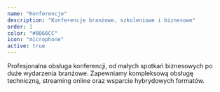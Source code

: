 ```yaml
---
name: "Konferencje"
description: "Konferencje branżowe, szkoleniowe i biznesowe"
order: 1
color: "#0066CC"
icon: "microphone"
active: true
---
```


Profesjonalna obsługa konferencji, od małych spotkań biznesowych po duże wydarzenia branżowe. Zapewniamy kompleksową obsługę techniczną, streaming online oraz wsparcie hybrydowych formatów.
